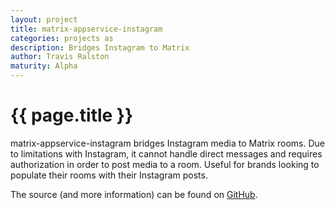 ```yaml
---
layout: project
title: matrix-appservice-instagram
categories: projects as
description: Bridges Instagram to Matrix
author: Travis Ralston
maturity: Alpha
---
```


# {{ page.title }}
matrix-appservice-instagram bridges Instagram media to Matrix rooms. Due to limitations with Instagram, it cannot handle direct messages and requires authorization in order to post media to a room. Useful for brands looking to populate their rooms with their Instagram posts.

The source (and more information) can be found on [GitHub](https://github.com/turt2live/matrix-appservice-instagram).
